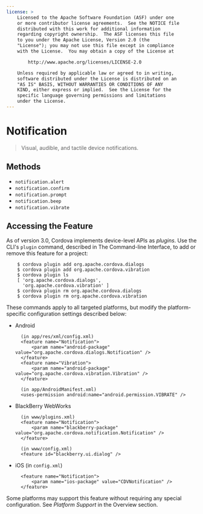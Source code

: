```yaml
---
license: >
    Licensed to the Apache Software Foundation (ASF) under one
    or more contributor license agreements.  See the NOTICE file
    distributed with this work for additional information
    regarding copyright ownership.  The ASF licenses this file
    to you under the Apache License, Version 2.0 (the
    "License"); you may not use this file except in compliance
    with the License.  You may obtain a copy of the License at

        http://www.apache.org/licenses/LICENSE-2.0

    Unless required by applicable law or agreed to in writing,
    software distributed under the License is distributed on an
    "AS IS" BASIS, WITHOUT WARRANTIES OR CONDITIONS OF ANY
    KIND, either express or implied.  See the License for the
    specific language governing permissions and limitations
    under the License.
---
```


# Notification

> Visual, audible, and tactile device notifications.

## Methods

- `notification.alert`
- `notification.confirm`
- `notification.prompt`
- `notification.beep`
- `notification.vibrate`

## Accessing the Feature

As of version 3.0, Cordova implements device-level APIs as _plugins_.
Use the CLI's `plugin` command, described in The Command-line
Interface, to add or remove this feature for a project:

        $ cordova plugin add org.apache.cordova.dialogs
        $ cordova plugin add org.apache.cordova.vibration
        $ cordova plugin ls
        [ 'org.apache.cordova.dialogs',
          'org.apache.cordova.vibration' ]
        $ cordova plugin rm org.apache.cordova.dialogs
        $ cordova plugin rm org.apache.cordova.vibration

These commands apply to all targeted platforms, but modify the
platform-specific configuration settings described below:

* Android

        (in app/res/xml/config.xml)
        <feature name="Notification">
            <param name="android-package" value="org.apache.cordova.dialogs.Notification" />
        </feature>
        <feature name="Vibration">
            <param name="android-package" value="org.apache.cordova.vibration.Vibration" />
        </feature>

        (in app/AndroidManifest.xml)
        <uses-permission android:name="android.permission.VIBRATE" />

* BlackBerry WebWorks

        (in www/plugins.xml)
        <feature name="Notification">
            <param name="blackberry-package" value="org.apache.cordova.notification.Notification" />
        </feature>

        (in www/config.xml)
        <feature id="blackberry.ui.dialog" />

* iOS (in `config.xml`)

        <feature name="Notification">
            <param name="ios-package" value="CDVNotification" />
        </feature>

Some platforms may support this feature without requiring any special
configuration.  See _Platform Support_ in the Overview section.

